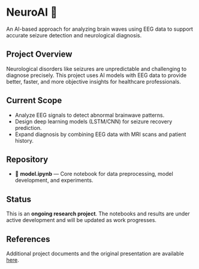 # NeuroAI 🧠

An AI-based approach for analyzing brain waves using EEG data to support accurate seizure detection and neurological diagnosis.

## Project Overview

Neurological disorders like seizures are unpredictable and challenging to diagnose precisely. This project uses AI models with EEG data to provide better, faster, and more objective insights for healthcare professionals.

## Current Scope

- Analyze EEG signals to detect abnormal brainwave patterns.
- Design deep learning models (LSTM/CNN) for seizure recovery prediction.
- Expand diagnosis by combining EEG data with MRI scans and patient history.

## Repository

- 📁 **model.ipynb** — Core notebook for data preprocessing, model development, and experiments.

## Status

This is an **ongoing research project**. The notebooks and results are under active development and will be updated as work progresses.

## References

Additional project documents and the original presentation are available [here](https://drive.google.com/drive/folders/1w3jebjB1UvhndqW_49wNjGXCMhFoqGPy?usp=sharing).
